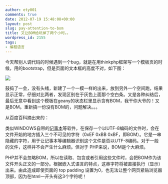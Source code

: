 ```yaml
---
author: ety001
comments: true
date: 2012-07-19 15:48:08+00:00
layout: post
slug: pay-attention-to-bom
title: 又让BOM给坑掉了两个小时。。
wordpress_id: 2155
tags:
- 编程语言
---
```


今天帮别人调代码的时候遇到一个bug，就是在用thinkphp框架写一个模板页的时候，用的bootstrap，但是页面的文本框的高度不对，如下图：

[![](/img/2012/07/bom-300x177.png)](/img/2012/07/bom.png)


鼓捣了一会，没有头绪，新建了一个一模一样的出来，放到另外一个空间跑，结果显示正常，仔细对比两者，发现区别在于灰色上面那个空白条。又是各种纠结后，最后无意中看到这个模板在geany的状态栏里显示含有BOM，我干你大爷的！又是BOM。重新搞一份没有BOM的，问题解决。。。

从百度百科摘出来的：

类似WINDOWS自带的[记事本](http://baike.baidu.com/view/152865.htm)等软件，在保存一个以UTF-8编码的文件时，会在文件开始的地方插入三个不可见的字符（0xEF 0xBB 0xBF，即BOM）。它是一串隐藏的字符，用于让记事本等编辑器识别这个文件是否以UTF-8编码。对于一般的文件，这样并不会产生什么麻烦。但对于 PHP来说，BOM是个大麻烦。

PHP并不会忽略BOM，所以在读取、包含或者引用这些文件时，会把BOM作为该文件开头正文的一部分。根据嵌入式语言的特点，这串字符将被直接执行（显示）出来。由此造成即使页面的 top padding 设置为0，也无法让整个网页紧贴浏览器顶部，因为在html一开头有这3个字符呢！

